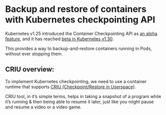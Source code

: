 # Backup and restore of containers with Kubernetes checkpointing API

Kubernetes v1.25 introduced the Container Checkpointing API as [an alpha feature](https://kubernetes.io/blog/2022/12/05/forensic-container-checkpointing-alpha/), and it has reached [beta in Kubernetes v1.30](https://kubernetes.io/docs/reference/node/kubelet-checkpoint-api/).

This provides a way to backup-and-restore containers running in Pods, without ever stopping them.


## CRIU overview:

To implement Kubernetes checkpointing, we need to use a container runtime that supports [CRIU (Checkpoint/Restore in Userspace)](https://criu.org/Main_Page).

CRIU tool, in it’s simple terms, helps in taking a snapshot of a program while it’s running & then being able to resume it later, just like you might pause and resume a video or a video game.


